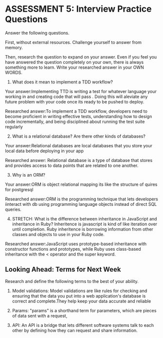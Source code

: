 # ASSESSMENT 5: Interview Practice Questions

Answer the following questions.

First, without external resources. Challenge yourself to answer from memory.

Then, research the question to expand on your answer. Even if you feel you have answered the question completely on your own, there is always something more to learn. Write your researched answer in your OWN WORDS.

1. What does it mean to implement a TDD workflow?

Your answer:Implementing TTD is writing a test for whatever language your working in and creating code that will pass . Doing this will aleviate any future problem with your code once its ready to be pushed to deploy.

Researched answer:To implement a TDD workflow, developers need to become proficient in writing effective tests, understanding how to design code incrementally, and being disciplined about running the test suite regularly

2. What is a relational database? Are there other kinds of databases?

Your answer:Relational databases are local databases that you store your local data before deploying in your app

Researched answer: Relational database is a type of database that stores and provides access to data points that are related to one another.

3. Why is an ORM?

Your answer:ORM is object relational mapping its like the structure of quires for postgresql

Researched answer:ORM is the programming technique that lets developers iinteract with db using programming language objects instead of direct SQL queries.

4. STRETCH: What is the difference between inheritance in JavaScript and inheritance in Ruby? Inheritence is javascript is kind of like iteration over until completion. Ruby inheritence is borrowing information from other classes and objects to use in your Ruby code.

Researched answer:JavaScript uses prototype-based inheritance with constructor functions and prototypes, while Ruby uses class-based inheritance with the < operator and the super keyword.

## Looking Ahead: Terms for Next Week

Research and define the following terms to the best of your ability.

1. Model validations:
Model validations are like rules for checking and ensuring that the data you put into a web application's database is correct and complete.They help keep your data accurate and reliable

2. Params: "params" is a shorthand term for parameters, which are pieces of data sent with a request,

3. API: An API is a bridge that lets different software systems talk to each other by defining how they can request and share information.
